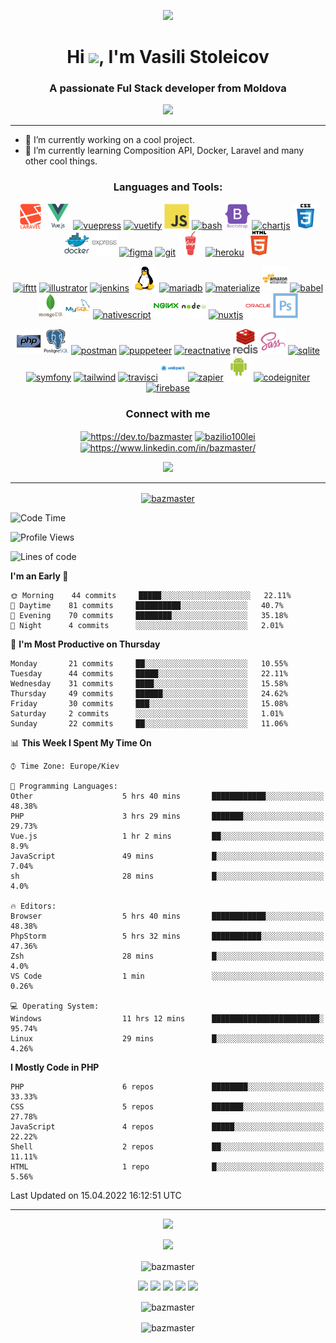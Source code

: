 <p align="center"> 
  <img src="https://capsule-render.vercel.app/api?type=waving&color=gradient&height=256&section=header&text=Hello%20World!&fontSize=75&animation=fadeIn&fontAlignY=38&desc=Welcome%20to%20my%20GitHub%20profile!%20Put%20stars,%20fork%20and%20contribute!&descAlignY=51&descAlign=62" />
</p>

<h1 align="center">Hi <img src="https://github.com/blackcater/blackcater/raw/main/images/Hi.gif" height="32"/>, I'm Vasili Stoleicov</h1>
<h3 align="center">A passionate Ful Stack developer from Moldova</h3>

<p align="center">
  <img src="https://readme-typing-svg.herokuapp.com?center=true&width=250&lines=Full+Stack+developer;Vue.js;Laravel" />
</p>

---
  
- 🔭 I’m currently working on a cool project.
- 🌱 I’m currently learning Composition API, Docker, Laravel and many other cool things.



<h3 align="center">Languages and Tools:</h3>

<p align="center">   
  <a href="https://laravel.com/" target="_blank" rel="noreferrer" title="Laravel"><img src="https://raw.githubusercontent.com/devicons/devicon/master/icons/laravel/laravel-plain-wordmark.svg" alt="laravel" width="40" height="40"/></a>
  <a href="https://vuejs.org/" target="_blank" rel="noreferrer" title="Vue.js"><img src="https://raw.githubusercontent.com/devicons/devicon/master/icons/vuejs/vuejs-original-wordmark.svg" alt="vuejs" width="40" height="40"/></a>
  <a href="https://vuepress.vuejs.org/" target="_blank" rel="noreferrer" title="VuePress"><img src="https://raw.githubusercontent.com/AliasIO/wappalyzer/master/src/drivers/webextension/images/icons/VuePress.svg" alt="vuepress" width="40" height="40"/></a>
  <a href="https://vuetifyjs.com/en/" target="_blank" rel="noreferrer" title="VuetifyJS"><img src="https://bestofjs.org/logos/vuetify.svg" alt="vuetify" width="40" height="40"/></a>
  <a href="https://developer.mozilla.org/en-US/docs/Web/JavaScript" target="_blank" rel="noreferrer" title="JavaScript"><img src="https://raw.githubusercontent.com/devicons/devicon/master/icons/javascript/javascript-original.svg" alt="javascript" width="40" height="40"/></a>
  <a href="https://www.gnu.org/software/bash/" target="_blank" rel="noreferrer" title="Bash"><img src="https://www.vectorlogo.zone/logos/gnu_bash/gnu_bash-icon.svg" alt="bash" width="40" height="40"/></a>
  <a href="https://getbootstrap.com" target="_blank" rel="noreferrer" title="Bootstrap"><img src="https://raw.githubusercontent.com/devicons/devicon/master/icons/bootstrap/bootstrap-plain-wordmark.svg" alt="bootstrap" width="40" height="40"/></a>
  <a href="https://www.chartjs.org" target="_blank" rel="noreferrer" title="ChartJS"><img src="https://www.chartjs.org/media/logo-title.svg" alt="chartjs" width="40" height="40"/></a>
  <a href="https://www.w3schools.com/css/" target="_blank" rel="noreferrer" title="CSS3"><img src="https://raw.githubusercontent.com/devicons/devicon/master/icons/css3/css3-original-wordmark.svg" alt="css3" width="40" height="40"/></a>
  <a href="https://www.docker.com/" target="_blank" rel="noreferrer" title="Docker"><img src="https://raw.githubusercontent.com/devicons/devicon/master/icons/docker/docker-original-wordmark.svg" alt="docker" width="40" height="40"/></a>
  <a href="https://expressjs.com" target="_blank" rel="noreferrer" title="ExpressJS"><img src="https://raw.githubusercontent.com/devicons/devicon/master/icons/express/express-original-wordmark.svg" alt="express" width="40" height="40"/></a>
  <a href="https://www.figma.com/" target="_blank" rel="noreferrer" title="Figma"><img src="https://www.vectorlogo.zone/logos/figma/figma-icon.svg" alt="figma" width="40" height="40"/></a>
  <a href="https://git-scm.com/" target="_blank" rel="noreferrer" title="Git"><img src="https://www.vectorlogo.zone/logos/git-scm/git-scm-icon.svg" alt="git" width="40" height="40"/></a>
  <a href="https://gulpjs.com" target="_blank" rel="noreferrer" title="Gulp"><img src="https://raw.githubusercontent.com/devicons/devicon/master/icons/gulp/gulp-plain.svg" alt="gulp" width="40" height="40"/></a>
  <a href="https://heroku.com" target="_blank" rel="noreferrer" title="Heroku"><img src="https://www.vectorlogo.zone/logos/heroku/heroku-icon.svg" alt="heroku" width="40" height="40"/></a>
  <a href="https://www.w3.org/html/" target="_blank" rel="noreferrer" title="HTML"><img src="https://raw.githubusercontent.com/devicons/devicon/master/icons/html5/html5-original-wordmark.svg" alt="html5" width="40" height="40"/></a>
</p>
<p align="center"> 
  <a href="https://ifttt.com/" target="_blank" rel="noreferrer" title="IfTTT"><img src="https://www.vectorlogo.zone/logos/ifttt/ifttt-ar21.svg" alt="ifttt" width="40" height="40"/></a>
  <a href="https://www.adobe.com/in/products/illustrator.html" target="_blank" rel="noreferrer" title="Adobe Illustrator"><img src="https://www.vectorlogo.zone/logos/adobe_illustrator/adobe_illustrator-icon.svg" alt="illustrator" width="40" height="40"/></a>
  <a href="https://www.jenkins.io" target="_blank" rel="noreferrer" title="Jenkins"><img src="https://www.vectorlogo.zone/logos/jenkins/jenkins-icon.svg" alt="jenkins" width="40" height="40"/></a>
  <a href="https://www.linux.org/" target="_blank" rel="noreferrer" title="Linux"><img src="https://raw.githubusercontent.com/devicons/devicon/master/icons/linux/linux-original.svg" alt="linux" width="40" height="40"/></a>
  <a href="https://mariadb.org/" target="_blank" rel="noreferrer" title="MariaDB"><img src="https://www.vectorlogo.zone/logos/mariadb/mariadb-icon.svg" alt="mariadb" width="40" height="40"/></a>
  <a href="https://materializecss.com/" target="_blank" rel="noreferrer" title="MaterializeCSS"><img src="https://raw.githubusercontent.com/prplx/svg-logos/5585531d45d294869c4eaab4d7cf2e9c167710a9/svg/materialize.svg" alt="materialize" width="40" height="40"/></a>
  <a href="https://aws.amazon.com" target="_blank" rel="noreferrer" title="Amazon Web Services"><img src="https://raw.githubusercontent.com/devicons/devicon/master/icons/amazonwebservices/amazonwebservices-original-wordmark.svg" alt="aws" width="40" height="40"/></a>
  <a href="https://babeljs.io/" target="_blank" rel="noreferrer" title="Babel"><img src="https://www.vectorlogo.zone/logos/babeljs/babeljs-icon.svg" alt="babel" width="40" height="40"/></a>
  <a href="https://www.mongodb.com/" target="_blank" rel="noreferrer" title="MongoDB"><img src="https://raw.githubusercontent.com/devicons/devicon/master/icons/mongodb/mongodb-original-wordmark.svg" alt="mongodb" width="40" height="40"/></a>
  <a href="https://www.mysql.com/" target="_blank" rel="noreferrer" title="MySQL"><img src="https://raw.githubusercontent.com/devicons/devicon/master/icons/mysql/mysql-original-wordmark.svg" alt="mysql" width="40" height="40"/></a>
  <a href="https://nativescript.org/" target="_blank" rel="noreferrer" title="NativeScript"><img src="https://raw.githubusercontent.com/detain/svg-logos/780f25886640cef088af994181646db2f6b1a3f8/svg/nativescript.svg" alt="nativescript" width="40" height="40"/></a>
  <a href="https://www.nginx.com" target="_blank" rel="noreferrer" title="Nginx"><img src="https://raw.githubusercontent.com/devicons/devicon/master/icons/nginx/nginx-original.svg" alt="nginx" width="40" height="40"/></a>
  <a href="https://nodejs.org" target="_blank" rel="noreferrer" title="NodeJS"><img src="https://raw.githubusercontent.com/devicons/devicon/master/icons/nodejs/nodejs-original-wordmark.svg" alt="nodejs" width="40" height="40"/></a>
  <a href="https://nuxtjs.org/" target="_blank" rel="noreferrer" title="NuxtJS"><img src="https://www.vectorlogo.zone/logos/nuxtjs/nuxtjs-icon.svg" alt="nuxtjs" width="40" height="40"/></a>
  <a href="https://www.oracle.com/" target="_blank" rel="noreferrer" title="Oracle"><img src="https://raw.githubusercontent.com/devicons/devicon/master/icons/oracle/oracle-original.svg" alt="oracle" width="40" height="40"/></a>
  <a href="https://www.photoshop.com/en" target="_blank" rel="noreferrer" title="Adobe Photoshop"><img src="https://raw.githubusercontent.com/devicons/devicon/master/icons/photoshop/photoshop-line.svg" alt="photoshop" width="40" height="40"/></a>
</p>
<p align="center"> 
  <a href="https://www.php.net" target="_blank" rel="noreferrer" title="PHP"><img src="https://raw.githubusercontent.com/devicons/devicon/master/icons/php/php-original.svg" alt="php" width="40" height="40"/></a>
  <a href="https://www.postgresql.org" target="_blank" rel="noreferrer" title="PostgreSQL"><img src="https://raw.githubusercontent.com/devicons/devicon/master/icons/postgresql/postgresql-original-wordmark.svg" alt="postgresql" width="40" height="40"/></a>
  <a href="https://postman.com" target="_blank" rel="noreferrer" title="Postman"><img src="https://www.vectorlogo.zone/logos/getpostman/getpostman-icon.svg" alt="postman" width="40" height="40"/></a>
  <a href="https://github.com/puppeteer/puppeteer" target="_blank" rel="noreferrer" title="Puppeteer"><img src="https://www.vectorlogo.zone/logos/pptrdev/pptrdev-official.svg" alt="puppeteer" width="40" height="40"/></a>
  <a href="https://reactnative.dev/" target="_blank" rel="noreferrer" title="ReactNative"><img src="https://reactnative.dev/img/header_logo.svg" alt="reactnative" width="40" height="40"/></a>
  <a href="https://redis.io" target="_blank" rel="noreferrer" title="Redis"><img src="https://raw.githubusercontent.com/devicons/devicon/master/icons/redis/redis-original-wordmark.svg" alt="redis" width="40" height="40"/></a>
  <a href="https://sass-lang.com" target="_blank" rel="noreferrer" title="SASS"><img src="https://raw.githubusercontent.com/devicons/devicon/master/icons/sass/sass-original.svg" alt="sass" width="40" height="40"/></a>
  <a href="https://www.sqlite.org/" target="_blank" rel="noreferrer" title="SqLite"><img src="https://www.vectorlogo.zone/logos/sqlite/sqlite-icon.svg" alt="sqlite" width="40" height="40"/></a>
  <a href="https://symfony.com" target="_blank" rel="noreferrer" title="Symfony"><img src="https://symfony.com/logos/symfony_black_03.svg" alt="symfony" width="40" height="40"/></a>
  <a href="https://tailwindcss.com/" target="_blank" rel="noreferrer" title="TailwindCSS"><img src="https://www.vectorlogo.zone/logos/tailwindcss/tailwindcss-icon.svg" alt="tailwind" width="40" height="40"/></a>
  <a href="https://travis-ci.org" target="_blank" rel="noreferrer" title="TravisCI"><img src="https://www.vectorlogo.zone/logos/travis-ci/travis-ci-icon.svg" alt="travisci" width="40" height="40"/></a>
  <a href="https://webpack.js.org" target="_blank" rel="noreferrer" title="Webpack"><img src="https://raw.githubusercontent.com/devicons/devicon/d00d0969292a6569d45b06d3f350f463a0107b0d/icons/webpack/webpack-original-wordmark.svg" alt="webpack" width="40" height="40"/></a>
  <a href="https://zapier.com" target="_blank" rel="noreferrer" title="Zapier"><img src="https://www.vectorlogo.zone/logos/zapier/zapier-icon.svg" alt="zapier" width="40" height="40"/></a>
    <a href="https://developer.android.com" target="_blank" rel="noreferrer" title="Android"><img src="https://raw.githubusercontent.com/devicons/devicon/master/icons/android/android-original-wordmark.svg" alt="android" width="40" height="40"/></a>
  <a href="https://codeigniter.com" target="_blank" rel="noreferrer" title="Codeigniter"><img src="https://cdn.worldvectorlogo.com/logos/codeigniter.svg" alt="codeigniter" width="40" height="40"/></a>
  <a href="https://firebase.google.com/" target="_blank" rel="noreferrer" title="Firebase"><img src="https://www.vectorlogo.zone/logos/firebase/firebase-icon.svg" alt="firebase" width="40" height="40"/></a>
</p>



<h3 align="center">Connect with me</h3>
<p align="center">
<a href="https://dev.to/https://dev.to/bazmaster" target="blank"><img align="center" src="https://raw.githubusercontent.com/rahuldkjain/github-profile-readme-generator/master/src/images/icons/Social/devto.svg" alt="https://dev.to/bazmaster" height="30" width="40" /></a>
<a href="https://twitter.com/bazilio100lei" target="blank"><img align="center" src="https://raw.githubusercontent.com/rahuldkjain/github-profile-readme-generator/master/src/images/icons/Social/twitter.svg" alt="bazilio100lei" height="30" width="40" /></a>
<a href="https://linkedin.com/in/https://www.linkedin.com/in/bazmaster/" target="blank"><img align="center" src="https://raw.githubusercontent.com/rahuldkjain/github-profile-readme-generator/master/src/images/icons/Social/linked-in-alt.svg" alt="https://www.linkedin.com/in/bazmaster/" height="30" width="40" /></a>
</p>


<p align="center">
<a href="https://www.buymeacoffee.com/bazmaster" target="_blank"><img src="https://img.buymeacoffee.com/button-api/?text=Buy me a coffee&emoji=&slug=bazmaster&button_colour=FFDD00&font_colour=000000&font_family=Cookie&outline_colour=000000&coffee_colour=ffffff"></a>
</p>

---


<p align="center">
<a href="https://wakatime.com/@b4244c58-bd49-4c2e-a795-38296a9170bc" target="_blank"><img align="center" src="https://wakatime.com/badge/user/b4244c58-bd49-4c2e-a795-38296a9170bc.svg" alt="bazmaster" /></a>
</p>
  
<!--START_SECTION:waka-->
![Code Time](http://img.shields.io/badge/Code%20Time-927%20hrs%2059%20mins-blue)

![Profile Views](http://img.shields.io/badge/Profile%20Views-109-blue)

![Lines of code](https://img.shields.io/badge/From%20Hello%20World%20I%27ve%20Written-383%20Thousand%20lines%20of%20code-blue)

**I'm an Early 🐤** 

```text
🌞 Morning    44 commits     █████░░░░░░░░░░░░░░░░░░░░   22.11% 
🌆 Daytime    81 commits     ██████████░░░░░░░░░░░░░░░   40.7% 
🌃 Evening    70 commits     ████████░░░░░░░░░░░░░░░░░   35.18% 
🌙 Night      4 commits      ░░░░░░░░░░░░░░░░░░░░░░░░░   2.01%

```
📅 **I'm Most Productive on Thursday** 

```text
Monday       21 commits     ██░░░░░░░░░░░░░░░░░░░░░░░   10.55% 
Tuesday      44 commits     █████░░░░░░░░░░░░░░░░░░░░   22.11% 
Wednesday    31 commits     ████░░░░░░░░░░░░░░░░░░░░░   15.58% 
Thursday     49 commits     ██████░░░░░░░░░░░░░░░░░░░   24.62% 
Friday       30 commits     ███░░░░░░░░░░░░░░░░░░░░░░   15.08% 
Saturday     2 commits      ░░░░░░░░░░░░░░░░░░░░░░░░░   1.01% 
Sunday       22 commits     ██░░░░░░░░░░░░░░░░░░░░░░░   11.06%

```


📊 **This Week I Spent My Time On** 

```text
⌚︎ Time Zone: Europe/Kiev

💬 Programming Languages: 
Other                    5 hrs 40 mins       ████████████░░░░░░░░░░░░░   48.38% 
PHP                      3 hrs 29 mins       ███████░░░░░░░░░░░░░░░░░░   29.73% 
Vue.js                   1 hr 2 mins         ██░░░░░░░░░░░░░░░░░░░░░░░   8.9% 
JavaScript               49 mins             █░░░░░░░░░░░░░░░░░░░░░░░░   7.04% 
sh                       28 mins             █░░░░░░░░░░░░░░░░░░░░░░░░   4.0%

🔥 Editors: 
Browser                  5 hrs 40 mins       ████████████░░░░░░░░░░░░░   48.38% 
PhpStorm                 5 hrs 32 mins       ███████████░░░░░░░░░░░░░░   47.36% 
Zsh                      28 mins             █░░░░░░░░░░░░░░░░░░░░░░░░   4.0% 
VS Code                  1 min               ░░░░░░░░░░░░░░░░░░░░░░░░░   0.26%

💻 Operating System: 
Windows                  11 hrs 12 mins      ████████████████████████░   95.74% 
Linux                    29 mins             █░░░░░░░░░░░░░░░░░░░░░░░░   4.26%

```

**I Mostly Code in PHP** 

```text
PHP                      6 repos             ████████░░░░░░░░░░░░░░░░░   33.33% 
CSS                      5 repos             ███████░░░░░░░░░░░░░░░░░░   27.78% 
JavaScript               4 repos             █████░░░░░░░░░░░░░░░░░░░░   22.22% 
Shell                    2 repos             ██░░░░░░░░░░░░░░░░░░░░░░░   11.11% 
HTML                     1 repo              █░░░░░░░░░░░░░░░░░░░░░░░░   5.56%

```



 Last Updated on 15.04.2022 16:12:51 UTC
<!--END_SECTION:waka-->

---

<p align="center">
  <img src="https://github-readme-stats.vercel.app/api/top-langs/?username=BazMaster&count_private=true&show_icons=true&theme=buefy" />
</p>
<p align="center">
  <img src="https://github-readme-stats.vercel.app/api?username=BazMaster&count_private=true&show_icons=true&theme=buefy" />
</p>

<p align="center">
  <img align="center" src="https://github-readme-streak-stats.herokuapp.com/?user=bazmaster&" alt="bazmaster" />
</p>
<p align="center">
  <img src="https://github-profile-summary-cards.vercel.app/api/cards/most-commit-language?username=BazMaster&theme=github" />
  <img src="https://github-profile-summary-cards.vercel.app/api/cards/repos-per-language?username=BazMaster&theme=github" />
  <img src="https://github-profile-summary-cards.vercel.app/api/cards/stats?username=BazMaster&theme=github" />
  <img src="https://github-profile-summary-cards.vercel.app/api/cards/productive-time?username=BazMaster&theme=github" />
  <img src="https://github-profile-summary-cards.vercel.app/api/cards/profile-details?username=BazMaster&theme=github" />
</p>


<p align="center">
  <img align="center" src="https://activity-graph.herokuapp.com/graph?username=BazMaster&theme=react-dark" alt="bazmaster" />
</p>
<p align="center">
  <img align="center" src="https://capsule-render.vercel.app/api?type=soft&color=gradient&text=Come%20again!&fontSize=40&animation=twinkling" alt="bazmaster" />
</p>
